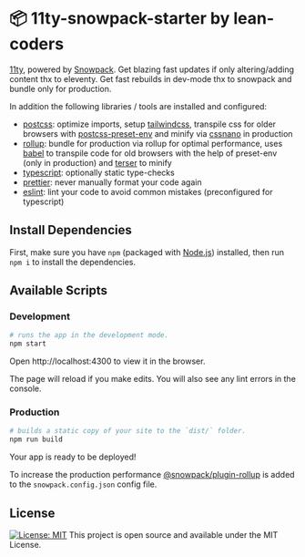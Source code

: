 # 📦 11ty-snowpack-starter by lean-coders

[11ty](https://www.11ty.dev/), powered by [Snowpack](https://www.snowpack.dev/).
Get blazing fast updates if only altering/adding content thx to eleventy. Get fast rebuilds in dev-mode thx to snowpack and bundle only for production.

In addition the following libraries / tools are installed and configured:

- [postcss](https://postcss.com): []()optimize imports, setup [tailwindcss](https://tailwindcss.com), transpile css for older browsers with [postcss-preset-env]() and minify via [cssnano]() in production
- [rollup](https://rollup.com): bundle for production via rollup for optimal performance, uses [babel](https://babel.com) to transpile code for old browsers with the help of preset-env (only in production) and [terser](http://terser.com) to minify
- [typescript](https://typescriptlang.com): optionally static type-checks
- [prettier](https://prettier.io): never manually format your code again
- [eslint](https://eslint.io): lint your code to avoid common mistakes (preconfigured for typescript)

## Install Dependencies

First, make sure you have `npm` (packaged with
[Node.js](https://nodejs.org)) installed, then run `npm i` to install the
dependencies.

## Available Scripts

### Development

```bash
# runs the app in the development mode.
npm start
```

Open http://localhost:4300 to view it in the browser.

The page will reload if you make edits.
You will also see any lint errors in the console.

### Production

```bash
# builds a static copy of your site to the `dist/` folder.
npm run build
```

Your app is ready to be deployed!

To increase the production performance
[@snowpack/plugin-rollup](https://www.npmjs.com/package/@snowpack/plugin-webpack)
is added to the `snowpack.config.json` config file.

## License

[![License: MIT](https://img.shields.io/badge/License-MIT-blue.svg)](https://opensource.org/licenses/MIT)
This project is open source and available under the MIT License.
